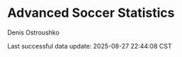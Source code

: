 # Advanced Soccer Statistics
Denis Ostroushko

<!-- gfm -->

Last successful data update: 2025-08-27 22:44:08 CST
